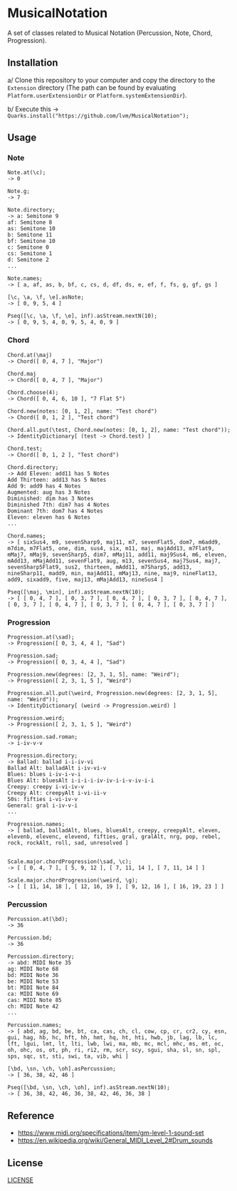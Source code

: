 # MusicalNotation

A set of classes related to Musical Notation (Percussion, Note, Chord, Progression).

## Installation

a/ Clone this repository to your computer and copy the directory to the `Extension` directory (The path can be found by evaluating `Platform.userExtensionDir` or `Platform.systemExtensionDir`).

b/ Execute this -> `Quarks.install("https://github.com/lvm/MusicalNotation");`

## Usage

### Note

```
Note.at(\c);
-> 0

Note.g;
-> 7

Note.directory;
-> a: Semitone 9
af: Semitone 8
as: Semitone 10
b: Semitone 11
bf: Semitone 10
c: Semitone 0
cs: Semitone 1
d: Semitone 2
...

Note.names;
-> [ a, af, as, b, bf, c, cs, d, df, ds, e, ef, f, fs, g, gf, gs ]

[\c, \a, \f, \e].asNote;
-> [ 0, 9, 5, 4 ]

Pseq([\c, \a, \f, \e], inf).asStream.nextN(10);
-> [ 0, 9, 5, 4, 0, 9, 5, 4, 0, 9 ]
```

### Chord

```
Chord.at(\maj)
-> Chord([ 0, 4, 7 ], "Major")

Chord.maj
-> Chord([ 0, 4, 7 ], "Major")

Chord.choose(4);
-> Chord([ 0, 4, 6, 10 ], "7 Flat 5")

Chord.new(notes: [0, 1, 2], name: "Test chord")
-> Chord([ 0, 1, 2 ], "Test chord")

Chord.all.put(\test, Chord.new(notes: [0, 1, 2], name: "Test chord"));
-> IdentityDictionary[ (test -> Chord.test) ]

Chord.test;
-> Chord([ 0, 1, 2 ], "Test chord")

Chord.directory;
-> Add Eleven: add11 has 5 Notes
Add Thirteen: add13 has 5 Notes
Add 9: add9 has 4 Notes
Augmented: aug has 3 Notes
Diminished: dim has 3 Notes
Diminished 7th: dim7 has 4 Notes
Dominant 7th: dom7 has 4 Notes
Eleven: eleven has 6 Notes
...

Chord.names;
-> [ sixSus4, m9, sevenSharp9, maj11, m7, sevenFlat5, dom7, m6add9, m7dim, m7Flat5, one, dim, sus4, six, m11, maj, majAdd13, m7Flat9, mMaj7, mMaj9, sevenSharp5, dim7, mMaj11, add11, maj9Sus4, m6, eleven, mAdd13, mMajAdd11, sevenFlat9, aug, m13, sevenSus4, maj7Sus4, maj7, sevenSharp5Flat9, sus2, thirteen, mAdd11, m7Sharp5, add13, nineSharp11, madd9, min, majAdd11, mMaj13, nine, maj9, nineFlat13, add9, sixadd9, five, maj13, mMajAdd13, nineSus4 ]

Pseq([\maj, \min], inf).asStream.nextN(10);
-> [ [ 0, 4, 7 ], [ 0, 3, 7 ], [ 0, 4, 7 ], [ 0, 3, 7 ], [ 0, 4, 7 ], [ 0, 3, 7 ], [ 0, 4, 7 ], [ 0, 3, 7 ], [ 0, 4, 7 ], [ 0, 3, 7 ] ]
```

### Progression

```
Progression.at(\sad);
-> Progression([ 0, 3, 4, 4 ], "Sad")

Progression.sad;
-> Progression([ 0, 3, 4, 4 ], "Sad")

Progression.new(degrees: [2, 3, 1, 5], name: "Weird");
-> Progression([ 2, 3, 1, 5 ], "Weird")

Progression.all.put(\weird, Progression.new(degrees: [2, 3, 1, 5], name: "Weird"));
-> IdentityDictionary[ (weird -> Progression.weird) ]

Progression.weird;
-> Progression([ 2, 3, 1, 5 ], "Weird")

Progression.sad.roman;
-> i-iv-v-v

Progression.directory;
-> Ballad: ballad i-i-iv-vi
Ballad Alt: balladAlt i-iv-vi-v
Blues: blues i-iv-i-v-i
Blues Alt: bluesAlt i-i-i-i-iv-iv-i-i-v-iv-i-i
Creepy: creepy i-vi-iv-v
Creepy Alt: creepyAlt i-vi-ii-v
50s: fifties i-vi-iv-v
General: gral i-iv-v-i
...

Progression.names;
-> [ ballad, balladAlt, blues, bluesAlt, creepy, creepyAlt, eleven, elevenb, elevenc, elevend, fifties, gral, gralAlt, nrg, pop, rebel, rock, rockAlt, roll, sad, unresolved ]


Scale.major.chordProgression(\sad, \c);
-> [ [ 0, 4, 7 ], [ 5, 9, 12 ], [ 7, 11, 14 ], [ 7, 11, 14 ] ]

Scale.major.chordProgression(\weird, \g);
-> [ [ 11, 14, 18 ], [ 12, 16, 19 ], [ 9, 12, 16 ], [ 16, 19, 23 ] ]
```

### Percussion

```
Percussion.at(\bd);
-> 36

Percussion.bd;
-> 36

Percussion.directory;
-> abd: MIDI Note 35
ag: MIDI Note 68
bd: MIDI Note 36
be: MIDI Note 53
bt: MIDI Note 84
ca: MIDI Note 69
cas: MIDI Note 85
ch: MIDI Note 42
...

Percussion.names;
-> [ abd, ag, bd, be, bt, ca, cas, ch, cl, cow, cp, cr, cr2, cy, esn, gui, hag, hb, hc, hft, hh, hmt, hq, ht, hti, hwb, jb, lag, lb, lc, lft, lgui, lmt, lt, lti, lwb, lwi, ma, mb, mc, mcl, mhc, ms, mt, oc, oh, ohc, os, ot, ph, ri, ri2, rm, scr, scy, sgui, sha, sl, sn, spl, sps, sqc, st, sti, swi, ta, vib, whi ]

[\bd, \sn, \ch, \oh].asPercussion;
-> [ 36, 38, 42, 46 ]

Pseq([\bd, \sn, \ch, \oh], inf).asStream.nextN(10);
-> [ 36, 38, 42, 46, 36, 38, 42, 46, 36, 38 ]
```

## Reference

* https://www.midi.org/specifications/item/gm-level-1-sound-set
* https://en.wikipedia.org/wiki/General_MIDI_Level_2#Drum_sounds

## License

[LICENSE](LICENSE)
